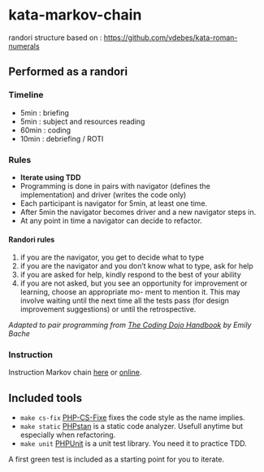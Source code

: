 # kata-markov-chain
randori structure based on : https://github.com/vdebes/kata-roman-numerals

## Performed as a randori
### Timeline
* 5min : briefing
* 5min : subject and resources reading
* 60min : coding
* 10min : debriefing / ROTI
### Rules
* **Iterate using TDD**
* Programming is done in pairs with navigator (defines the implementation) and driver (writes the code only)
* Each participant is navigator for 5min, at least one time.
* After 5min the navigator becomes driver and a new navigator steps in.
* At any point in time a navigator can decide to refactor.

#### Randori rules
1. if you are the navigator, you get to decide what to type
2. if you are the navigator and you don’t know what to
type, ask for help
3. if you are asked for help, kindly respond to the best of
your ability
4. if you are not asked, but you see an opportunity for
improvement or learning, choose an appropriate mo-
ment to mention it. This may involve waiting until the
next time all the tests pass (for design improvement
suggestions) or until the retrospective.

_Adapted to pair programming from [The Coding Dojo Handbook](https://leanpub.com/codingdojohandbook) by Emily Bache_

### Instruction

Instruction Markov chain [here](markov-chan.md) or [online](http://codingdojo.org/kata/MarkovChain/).

## Included tools
* ```make cs-fix``` [PHP-CS-Fixe](https://github.com/FriendsOfPHP/PHP-CS-Fixer) fixes the code style as the name implies.
* ```make static``` [PHPstan](https://github.com/phpstan/phpstan) is a static code analyzer. Usefull anytime but especially when refactoring. 
* ```make unit``` [PHPUnit](https://github.com/sebastianbergmann/phpunit/) is a unit test library. You need it to practice TDD. 

A first green test is included as a starting point for you to iterate.
